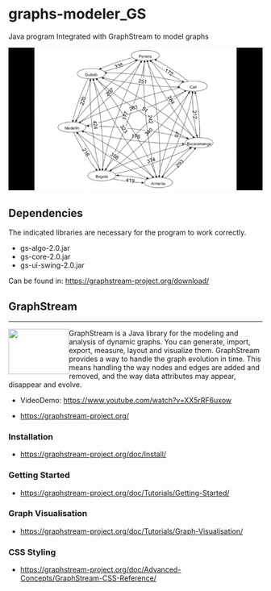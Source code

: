 # graphs-modeler_GS
Java program Integrated with GraphStream to model graphs

![](https://raw.githubusercontent.com/J020203/graphs-modeler_GS/main/multimediaFiles/graphCities.gif)

## Dependencies
The indicated libraries are necessary for the program to work correctly.

- gs-algo-2.0.jar
- gs-core-2.0.jar
- gs-ui-swing-2.0.jar

Can be found in: https://graphstream-project.org/download/

## GraphStream
---
<p>
<img src="https://img.youtube.com/vi/XX5rRF6uxow/1.jpg" width="120" height="90" align="left"/> GraphStream is a Java library for the modeling and analysis of dynamic graphs. You can generate, import, export, measure, layout and visualize them. GraphStream provides a way to handle the graph evolution in time. This means handling the way nodes and edges are added and removed, and the way data attributes may appear, disappear and evolve.
</p>

- VideoDemo: https://www.youtube.com/watch?v=XX5rRF6uxow

- https://graphstream-project.org/

### Installation
- https://graphstream-project.org/doc/Install/
### Getting Started
- https://graphstream-project.org/doc/Tutorials/Getting-Started/
### Graph Visualisation
- https://graphstream-project.org/doc/Tutorials/Graph-Visualisation/
### CSS Styling
- https://graphstream-project.org/doc/Advanced-Concepts/GraphStream-CSS-Reference/
